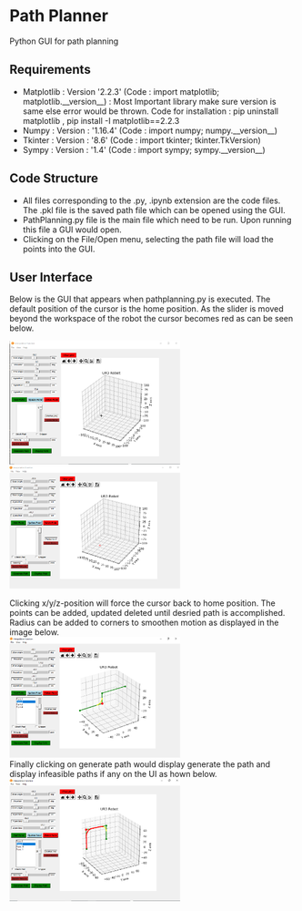 # Path Planner
Python GUI for path planning
## Requirements
* Matplotlib : Version '2.2.3' (Code :  import matplotlib; matplotlib.\_\_version\_\_) : Most Important library make sure version is same else error would be thrown. Code for installation : pip uninstall matplotlib , pip install -I matplotlib==2.2.3
* Numpy : Version : '1.16.4' (Code :  import numpy; numpy.\_\_version\_\_)
* Tkinter : Version : '8.6' (Code :  import tkinter; tkinter.TkVersion)
* Sympy : Version : '1.4' (Code :  import sympy; sympy.\_\_version\_\_)
## Code Structure
* All files corresponding to the .py, .ipynb extension are the code files. The .pkl file is the saved path file which can be opened using the GUI.
* PathPlanning.py file is the main file which need to be run. Upon running this file a GUI would open.
* Clicking on the File/Open menu, selecting the path file will load the points into the GUI.
## User Interface
Below is the GUI that appears when pathplanning.py is executed. The default position of the cursor is the home position. As the slider is moved beyond the workspace of the robot the cursor becomes red as can be seen below. <br>

 <img src = "img/UI.PNG" width="300">     <img src = "img/OutsideWorkspace.PNG" width="300"><br>  
<!-- ![](img/UI.PNG)-->

Clicking x/y/z-position will force the cursor back to home position. The points can be added, updated deleted until desried path is accomplished. Radius can be added to corners to smoothen motion as displayed in the image below.<br>
 <img src = "img/Radius.PNG" width="300"> <br>
 Finally clicking on generate path would display generate the path and display infeasible paths if any on the UI as hown below.<br>
  <img src = "img/GenPath.PNG" width="300"> <br>
